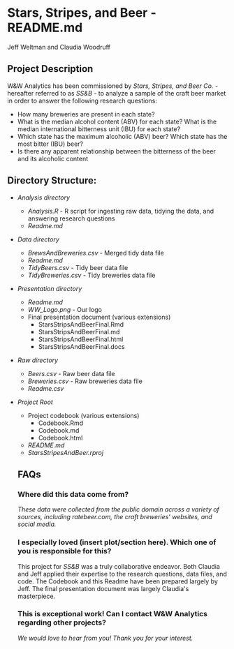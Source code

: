 # Stars, Stripes, and Beer - README.md
Jeff Weltman and Claudia Woodruff

## Project Description
W&W Analytics has been commissioned by *Stars, Stripes, and Beer Co.* - hereafter referred to as *SS&B* - to analyze a sample of the craft beer market in order to answer the following research questions:

* How many breweries are present in each state?
* What is the median alcohol content (ABV) for each state? What is the median international bitterness unit (IBU) for each state?
* Which state has the maximum alcoholic (ABV) beer? Which state has the most bitter (IBU) beer?
* Is there any apparent relationship between the bitterness of the beer and its alcoholic content

## Directory Structure:

* *Analysis directory*
  + *Analysis.R* - R script for ingesting raw data, tidying the data, and answering research questions
  + *Readme.md*
* *Data directory*
  + *BrewsAndBreweries.csv* - Merged tidy data file
  + *Readme.md*
  + *TidyBeers.csv* - Tidy beer data file
  + *TidyBreweries.csv* - Tidy breweries data file
* *Presentation directory*
  + *Readme.md*
  + *WW_Logo.png* - Our logo
  + Final presentation document (various extensions)
    * StarsStripsAndBeerFinal.Rmd
    * StarsStripsAndBeerFinal.md
    * StarsStripsAndBeerFinal.html
    * StarsStripsAndBeerFinal.docs
* *Raw directory*
  + *Beers.csv* - Raw beer data file
  + *Breweries.csv* - Raw breweries data file
  + *Readme.csv*
* *Project Root*
  + Project codebook (various extensions)
    * Codebook.Rmd
    * Codebook.md
    * Codebook.html
  + *README.md*
  + *StarsStripesAndBeer.rproj*
  
  ## FAQs
  ### Where did this data come from?
  *These data were collected from the public domain across a variety of sources, including *ratebeer.com*, the craft breweries' websites, and social media.*
  
  ### I especially loved (insert plot/section here). Which one of you is responsible for this?
  This project for *SS&B* was a truly collaborative endeavor. Both Claudia and Jeff applied their expertise to the research questions, data files, and code. The Codebook and this Readme have been prepared largely by Jeff. The final presentation document was largely Claudia's masterpiece.
  
  ### This is exceptional work! Can I contact W&W Analytics regarding other projects?
  *We would love to hear from you! Thank you for your interest.*
